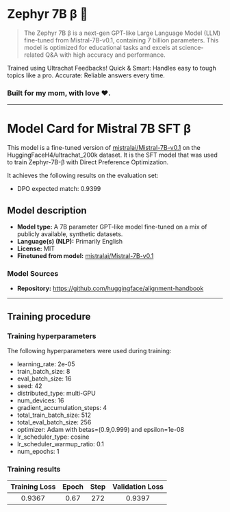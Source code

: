 

# Zephyr 7B β 🤖
> The Zephyr 7B β is a next-gen GPT-like Large Language Model (LLM) fine-tuned from Mistral-7B-v0.1, containing 7 billion parameters. This model is optimized for educational tasks and excels at science-related Q&A with high accuracy and performance.

Trained using Ultrachat Feedbacks!
Quick & Smart: Handles easy to tough topics like a pro.
Accurate: Reliable answers every time.

### Built for my mom, with love ❤️.
---
# Model Card for Mistral 7B SFT β

This model is a fine-tuned version of [mistralai/Mistral-7B-v0.1](https://huggingface.co/mistralai/Mistral-7B-v0.1) on the HuggingFaceH4/ultrachat_200k dataset. It is the SFT model that was used to train Zephyr-7B-β with Direct Preference Optimization.

It achieves the following results on the evaluation set:
- DPO expected match: 0.9399

## Model description

- **Model type:** A 7B parameter GPT-like model fine-tuned on a mix of publicly available, synthetic datasets.
- **Language(s) (NLP):** Primarily English
- **License:** MIT
- **Finetuned from model:** [mistralai/Mistral-7B-v0.1](https://huggingface.co/mistralai/Mistral-7B-v0.1)

### Model Sources
- **Repository:** https://github.com/huggingface/alignment-handbook
---

## Training procedure

### Training hyperparameters

The following hyperparameters were used during training:
- learning_rate: 2e-05
- train_batch_size: 8
- eval_batch_size: 16
- seed: 42
- distributed_type: multi-GPU
- num_devices: 16
- gradient_accumulation_steps: 4
- total_train_batch_size: 512
- total_eval_batch_size: 256
- optimizer: Adam with betas=(0.9,0.999) and epsilon=1e-08
- lr_scheduler_type: cosine
- lr_scheduler_warmup_ratio: 0.1
- num_epochs: 1

### Training results

| Training Loss | Epoch | Step | Validation Loss |
|:-------------:|:-----:|:----:|:---------------:|
| 0.9367        | 0.67  | 272  | 0.9397          |
